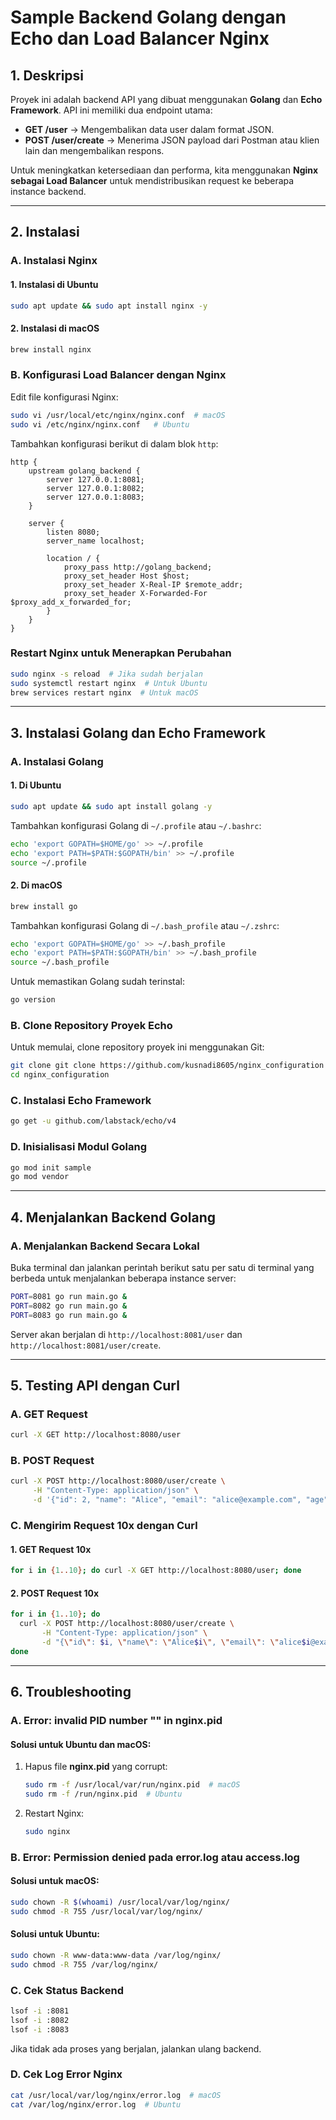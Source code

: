 # Sample Backend Golang dengan Echo dan Load Balancer Nginx

## 1. Deskripsi

Proyek ini adalah backend API yang dibuat menggunakan **Golang** dan **Echo Framework**. API ini memiliki dua endpoint utama:

- **GET /user** → Mengembalikan data user dalam format JSON.
- **POST /user/create** → Menerima JSON payload dari Postman atau klien lain dan mengembalikan respons.

Untuk meningkatkan ketersediaan dan performa, kita menggunakan **Nginx sebagai Load Balancer** untuk mendistribusikan request ke beberapa instance backend.

---

## 2. Instalasi

### **A. Instalasi Nginx**

#### **1. Instalasi di Ubuntu**

```sh
sudo apt update && sudo apt install nginx -y
```

#### **2. Instalasi di macOS**

```sh
brew install nginx
```

### **B. Konfigurasi Load Balancer dengan Nginx**

Edit file konfigurasi Nginx:

```sh
sudo vi /usr/local/etc/nginx/nginx.conf  # macOS
sudo vi /etc/nginx/nginx.conf   # Ubuntu
```

Tambahkan konfigurasi berikut di dalam blok `http`:

```nginx
http {
    upstream golang_backend {
        server 127.0.0.1:8081;
        server 127.0.0.1:8082;
        server 127.0.0.1:8083;
    }

    server {
        listen 8080;
        server_name localhost;

        location / {
            proxy_pass http://golang_backend;
            proxy_set_header Host $host;
            proxy_set_header X-Real-IP $remote_addr;
            proxy_set_header X-Forwarded-For $proxy_add_x_forwarded_for;
        }
    }
}
```

### **Restart Nginx untuk Menerapkan Perubahan**

```sh
sudo nginx -s reload  # Jika sudah berjalan
sudo systemctl restart nginx  # Untuk Ubuntu
brew services restart nginx  # Untuk macOS
```

---

## 3. Instalasi Golang dan Echo Framework

### **A. Instalasi Golang**

#### **1. Di Ubuntu**

```sh
sudo apt update && sudo apt install golang -y
```

Tambahkan konfigurasi Golang di `~/.profile` atau `~/.bashrc`:

```sh
echo 'export GOPATH=$HOME/go' >> ~/.profile
echo 'export PATH=$PATH:$GOPATH/bin' >> ~/.profile
source ~/.profile
```

#### **2. Di macOS**

```sh
brew install go
```

Tambahkan konfigurasi Golang di `~/.bash_profile` atau `~/.zshrc`:

```sh
echo 'export GOPATH=$HOME/go' >> ~/.bash_profile
echo 'export PATH=$PATH:$GOPATH/bin' >> ~/.bash_profile
source ~/.bash_profile
```

Untuk memastikan Golang sudah terinstal:

```sh
go version
```

### **B. Clone Repository Proyek Echo**

Untuk memulai, clone repository proyek ini menggunakan Git:

```sh
git clone git clone https://github.com/kusnadi8605/nginx_configuration
cd nginx_configuration
```

### **C. Instalasi Echo Framework**

```sh
go get -u github.com/labstack/echo/v4
```

### **D. Inisialisasi Modul Golang**

```sh
go mod init sample
go mod vendor
```

---

## 4. Menjalankan Backend Golang

### **A. Menjalankan Backend Secara Lokal**

Buka terminal dan jalankan perintah berikut satu per satu di terminal yang berbeda untuk menjalankan beberapa instance server:

```sh
PORT=8081 go run main.go &
PORT=8082 go run main.go &
PORT=8083 go run main.go &
```

Server akan berjalan di `http://localhost:8081/user` dan `http://localhost:8081/user/create`.

---

## 5. Testing API dengan Curl

### **A. GET Request**

```sh
curl -X GET http://localhost:8080/user
```

### **B. POST Request**

```sh
curl -X POST http://localhost:8080/user/create \
     -H "Content-Type: application/json" \
     -d '{"id": 2, "name": "Alice", "email": "alice@example.com", "age": 25}'
```

### **C. Mengirim Request 10x dengan Curl**

#### **1. GET Request 10x**

```sh
for i in {1..10}; do curl -X GET http://localhost:8080/user; done
```

#### **2. POST Request 10x**

```sh
for i in {1..10}; do
  curl -X POST http://localhost:8080/user/create \
       -H "Content-Type: application/json" \
       -d "{\"id\": $i, \"name\": \"Alice$i\", \"email\": \"alice$i@example.com\", \"age\": 25}"
done
```

---

## 6. Troubleshooting

### **A. Error: invalid PID number "" in nginx.pid**

#### **Solusi untuk Ubuntu dan macOS:**

1. Hapus file **nginx.pid** yang corrupt:
   ```sh
   sudo rm -f /usr/local/var/run/nginx.pid  # macOS
   sudo rm -f /run/nginx.pid  # Ubuntu
   ```
2. Restart Nginx:
   ```sh
   sudo nginx
   ```

### **B. Error: Permission denied pada error.log atau access.log**

#### **Solusi untuk macOS:**

```sh
sudo chown -R $(whoami) /usr/local/var/log/nginx/
sudo chmod -R 755 /usr/local/var/log/nginx/
```

#### **Solusi untuk Ubuntu:**

```sh
sudo chown -R www-data:www-data /var/log/nginx/
sudo chmod -R 755 /var/log/nginx/
```

### **C. Cek Status Backend**

```sh
lsof -i :8081
lsof -i :8082
lsof -i :8083
```

Jika tidak ada proses yang berjalan, jalankan ulang backend.

### **D. Cek Log Error Nginx**

```sh
cat /usr/local/var/log/nginx/error.log  # macOS
cat /var/log/nginx/error.log  # Ubuntu
```

